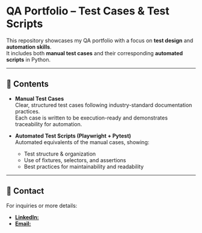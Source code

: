 # QA Portfolio – Test Cases & Test Scripts

This repository showcases my QA portfolio with a focus on **test design** and **automation skills**.  
It includes both **manual test cases** and their corresponding **automated scripts** in Python.

---

## 📖 Contents

- **Manual Test Cases**  
  Clear, structured test cases following industry-standard documentation practices.  
  Each case is written to be execution-ready and demonstrates traceability for automation.  

- **Automated Test Scripts (Playwright + Pytest)**  
  Automated equivalents of the manual cases, showing:
  - Test structure & organization  
  - Use of fixtures, selectors, and assertions  
  - Best practices for maintainability and readability

---

## 📩 Contact
For inquiries or more details:  
- [**LinkedIn:**](www.linkedin.com/in/marta-czarnecka-40406878) 
- [**Email:**](martaczarneckaqa@gmail.com)
